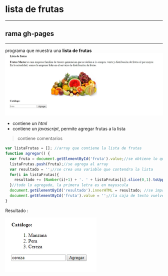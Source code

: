 # lista de frutas
***
## rama gh-pages
***
programa que muestra una __lista de frutas__
![Alt-Text](assets/fruta.jpg)
* contiene un _html_
* contiene un _javascript_, permite agregar frutas a la lista
> contiene comentarios

``` javascript
var listaFrutas = []; //array que contiene la lista de frutas
function agregar() {
  var fruta = document.getElementById('fruta').value;//se obtiene lo que se ingresa en la caja de texto
  listaFrutas.push(fruta);//se agrega al array
  var resultado = '';//se crea una variable que contendra la lista
  for(i in listaFrutas){
    resultado += (Number(i)+1) + '. ' + listaFrutas[i].slice(0,1).toUpperCase() + listaFrutas[i].slice(1) + '<br>';
  }//todo lo agregado, la primera letra es en mayuscula
  document.getElementById('resultado').innerHTML = resultado; //se imprime la lista
  document.getElementById('fruta').value = '';//la caja de texto vuelve a estar en blanco
}
```
Resultado :

![Alt-Text](assets/js.jpg)
